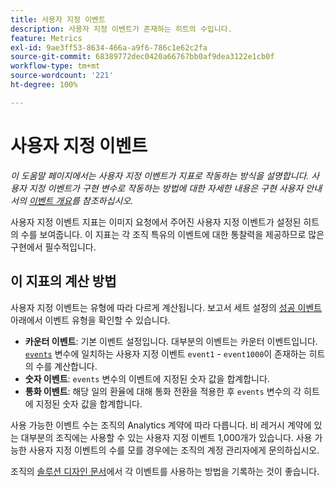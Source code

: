 ```yaml
---
title: 사용자 지정 이벤트
description: 사용자 지정 이벤트가 존재하는 히트의 수입니다.
feature: Metrics
exl-id: 9ae3ff53-8634-466a-a9f6-786c1e62c2fa
source-git-commit: 68389772dec0420a66767bb0af9dea3122e1cb0f
workflow-type: tm+mt
source-wordcount: '221'
ht-degree: 100%

---
```


# 사용자 지정 이벤트

*이 도움말 페이지에서는 사용자 지정 이벤트가 지표로 작동하는 방식을 설명합니다. 사용자 지정 이벤트가 구현 변수로 작동하는 방법에 대한 자세한 내용은 구현 사용자 안내서의 [이벤트 개요](/help/implement/vars/page-vars/events/events-overview.md)를 참조하십시오.*

사용자 지정 이벤트 지표는 이미지 요청에서 주어진 사용자 지정 이벤트가 설정된 히트의 수를 보여줍니다. 이 지표는 각 조직 특유의 이벤트에 대한 통찰력을 제공하므로 많은 구현에서 필수적입니다.

## 이 지표의 계산 방법

사용자 지정 이벤트는 유형에 따라 다르게 계산됩니다. 보고서 세트 설정의 [성공 이벤트](/help/admin/admin/c-manage-report-suites/c-edit-report-suites/conversion-var-admin/c-success-events/success-event.md) 아래에서 이벤트 유형을 확인할 수 있습니다.

* **카운터 이벤트**: 기본 이벤트 설정입니다. 대부분의 이벤트는 카운터 이벤트입니다. [`events`](/help/implement/vars/page-vars/events/events-overview.md) 변수에 일치하는 사용자 지정 이벤트 `event1` - `event1000`이 존재하는 히트의 수를 계산합니다.
* **숫자 이벤트**: `events` 변수의 이벤트에 지정된 숫자 값을 합계합니다.
* **통화 이벤트**: 해당 일의 환율에 대해 통화 전환을 적용한 후 `events` 변수의 각 히트에 지정된 숫자 값을 합계합니다.

사용 가능한 이벤트 수는 조직의 Analytics 계약에 따라 다릅니다. 비 레거시 계약에 있는 대부분의 조직에는 사용할 수 있는 사용자 지정 이벤트 1,000개가 있습니다. 사용 가능한 사용자 지정 이벤트의 수를 모를 경우에는 조직의 계정 관리자에게 문의하십시오.

조직의 [솔루션 디자인 문서](/help/implement/prepare/solution-design.md)에서 각 이벤트를 사용하는 방법을 기록하는 것이 좋습니다.
